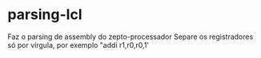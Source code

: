 # parsing-lcl
Faz o parsing de assembly do zepto-processador
Separe os registradores só por vírgula, por exemplo "addi r1,r0,r0,1'
